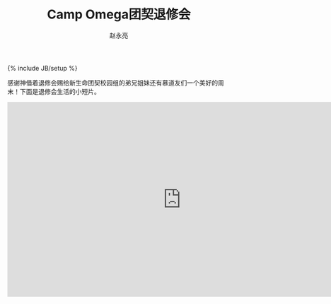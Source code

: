 ﻿---
layout: post
title: "Camp Omega团契退修会"
description: ""
author: "赵永亮"
category: 团契活动
tags: [视频]
---
{% include JB/setup %}

感谢神借着退修会赐给新生命团契校园组的弟兄姐妹还有慕道友们一个美好的周末！下面是退修会生活的小短片。


<div align="center">
<iframe width="784" height="441" src="https://www.youtube.com/embed/Q7Gc9z_Ro2o" frameborder="0" allowfullscreen></iframe>
</div>

